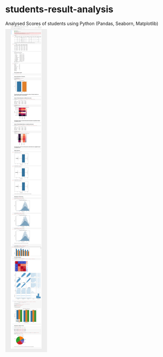 # students-result-analysis
Analysed Scores of students using Python (Pandas, Seaborn, Matplotlib)
<img src="./image.png">

